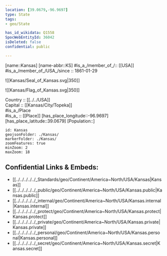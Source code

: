 ```yaml
---
location: [39.0679,-96.9697] 
type: State
tags:
- geo/State

has_id_wikidata: Q1558 
SpocWebEntityId: 36042
isDeleted: false
confidential: public

---
```

[name::Kansas] 
[name-abbr::KS] 
#is_a_/member_of_/:: [[USA]]
#is_a_/member_of_/USA_/since :: 1861-01-29  


![[Kansas/Seal_of_Kansas.svg|350]] 

![[Kansas/Flag_of_Kansas.svg|350]] 

Country :: [[../../USA]]  
Capital :: [[Kansas/City/Topeka]]  
#is_a_/Place  
#is_a_ :: [[Place]] 
[has_place_longitude::-96.9697] 
[has_place_latitude::39.0679] 
[Population::] 



```leaflet
id: Kansas
geojsonFolder: ./Kansas/
markerFolder: ./Kansas/
zoomFeatures: true 
minZoom: 2 
maxZoom: 18
```


## Confidential Links & Embeds: 
- [[../../../../../_Standards/geo/Continent/America~North/USA/Kansas|Kansas]] 
- [[../../../../../_public/geo/Continent/America~North/USA/Kansas.public|Kansas.public]] 
- [[../../../../../_internal/geo/Continent/America~North/USA/Kansas.internal|Kansas.internal]] 
- [[../../../../../_protect/geo/Continent/America~North/USA/Kansas.protect|Kansas.protect]] 
- [[../../../../../_private/geo/Continent/America~North/USA/Kansas.private|Kansas.private]] 
- [[../../../../../_personal/geo/Continent/America~North/USA/Kansas.personal|Kansas.personal]] 
- [[../../../../../_secret/geo/Continent/America~North/USA/Kansas.secret|Kansas.secret]] 
